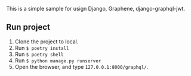 This is a simple sample for usign Django, Graphene, django-graphql-jwt.


## Run project

1. Clone the project to local.
2. Run ```$ poetry install```
3. Run ```$ poetry shell```
4. Run ```$ python manage.py runserver```
5. Open the browser, and type ```127.0.0.1:8000/graphql/```.
